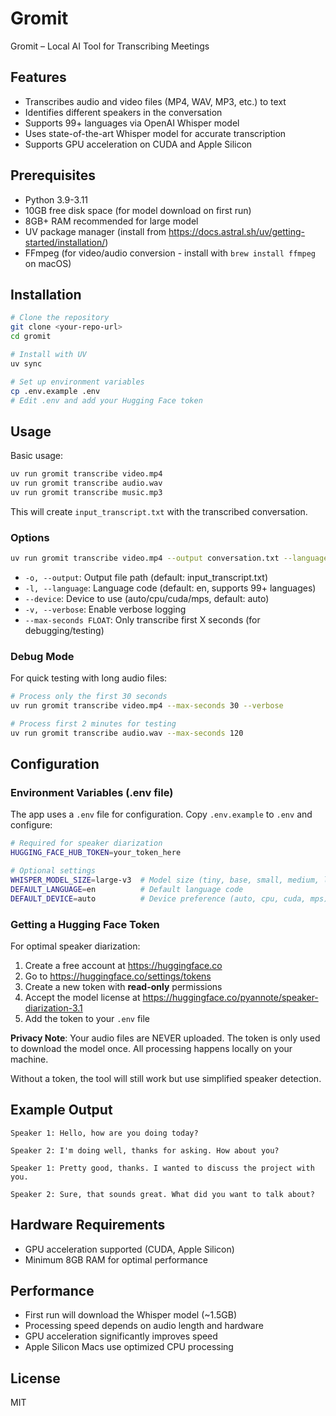 # Gromit

Gromit – Local AI Tool for Transcribing Meetings

## Features

- Transcribes audio and video files (MP4, WAV, MP3, etc.) to text
- Identifies different speakers in the conversation
- Supports 99+ languages via OpenAI Whisper model
- Uses state-of-the-art Whisper model for accurate transcription
- Supports GPU acceleration on CUDA and Apple Silicon

## Prerequisites

- Python 3.9-3.11
- 10GB free disk space (for model download on first run)
- 8GB+ RAM recommended for large model
- UV package manager (install from https://docs.astral.sh/uv/getting-started/installation/)
- FFmpeg (for video/audio conversion - install with `brew install ffmpeg` on macOS)

## Installation

```bash
# Clone the repository
git clone <your-repo-url>
cd gromit

# Install with UV
uv sync

# Set up environment variables
cp .env.example .env
# Edit .env and add your Hugging Face token
```

## Usage

Basic usage:
```bash
uv run gromit transcribe video.mp4
uv run gromit transcribe audio.wav
uv run gromit transcribe music.mp3
```

This will create `input_transcript.txt` with the transcribed conversation.

### Options

```bash
uv run gromit transcribe video.mp4 --output conversation.txt --language en --verbose
```

- `-o, --output`: Output file path (default: input_transcript.txt)
- `-l, --language`: Language code (default: en, supports 99+ languages)
- `--device`: Device to use (auto/cpu/cuda/mps, default: auto)
- `-v, --verbose`: Enable verbose logging
- `--max-seconds FLOAT`: Only transcribe first X seconds (for debugging/testing)

### Debug Mode

For quick testing with long audio files:

```bash
# Process only the first 30 seconds
uv run gromit transcribe video.mp4 --max-seconds 30 --verbose

# Process first 2 minutes for testing
uv run gromit transcribe audio.wav --max-seconds 120
```

## Configuration

### Environment Variables (.env file)

The app uses a `.env` file for configuration. Copy `.env.example` to `.env` and configure:

```bash
# Required for speaker diarization
HUGGING_FACE_HUB_TOKEN=your_token_here

# Optional settings
WHISPER_MODEL_SIZE=large-v3  # Model size (tiny, base, small, medium, large-v3)
DEFAULT_LANGUAGE=en          # Default language code
DEFAULT_DEVICE=auto          # Device preference (auto, cpu, cuda, mps)
```

### Getting a Hugging Face Token

For optimal speaker diarization:

1. Create a free account at https://huggingface.co
2. Go to https://huggingface.co/settings/tokens
3. Create a new token with **read-only** permissions
4. Accept the model license at https://huggingface.co/pyannote/speaker-diarization-3.1
5. Add the token to your `.env` file

**Privacy Note**: Your audio files are NEVER uploaded. The token is only used to download the model once. All processing happens locally on your machine.

Without a token, the tool will still work but use simplified speaker detection.

## Example Output

```
Speaker 1: Hello, how are you doing today?

Speaker 2: I'm doing well, thanks for asking. How about you?

Speaker 1: Pretty good, thanks. I wanted to discuss the project with you.

Speaker 2: Sure, that sounds great. What did you want to talk about?
```

## Hardware Requirements

- GPU acceleration supported (CUDA, Apple Silicon)
- Minimum 8GB RAM for optimal performance

## Performance

- First run will download the Whisper model (~1.5GB)
- Processing speed depends on audio length and hardware
- GPU acceleration significantly improves speed
- Apple Silicon Macs use optimized CPU processing

## License

MIT